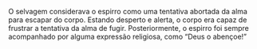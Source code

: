 ﻿O selvagem considerava o espirro como uma tentativa abortada da alma para escapar do corpo. Estando desperto e alerta, o corpo era capaz de frustrar a tentativa da alma de fugir. Posteriormente, o espirro foi sempre acompanhado por alguma expressão religiosa, como “Deus o abençoe!”